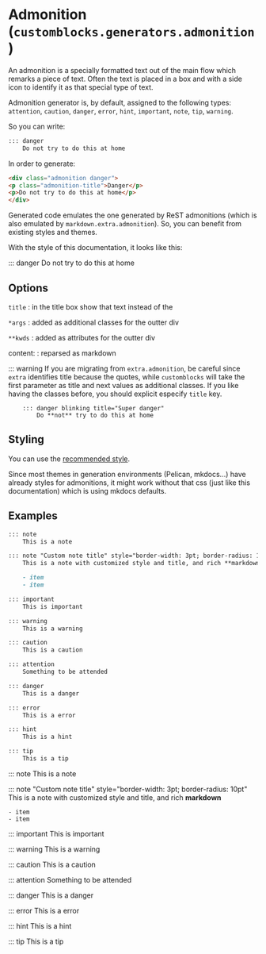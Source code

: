 # Admonition (`customblocks.generators.admonition`)

An admonition is a specially formatted text out of the main flow
which remarks a piece of text.
Often the text is placed in a box and with a side
icon to identify it as that special type of text.

Admonition generator is, by default, assigned to the following types:
`attention`, `caution`, `danger`, `error`, `hint`, `important`, `note`, `tip`, `warning`.

So you can write:

```markdown
::: danger
    Do not try to do this at home
```

In order to generate:

```html
<div class="admonition danger">
<p class="admonition-title">Danger</p>
<p>Do not try to do this at home</p>
</div>
```

Generated code emulates the one generated by ReST admonitions
(which is also emulated by `markdown.extra.admonition`).
So, you can benefit from existing styles and themes.

With the style of this documentation, it looks like this:

::: danger
    Do not try to do this at home

## Options

`title`
: in the title box show that text instead of the 

`*args`
: added as additional classes for the outter div

`**kwds`
: added as attributes for the outter div

content:
: reparsed as markdown

::: warning
	If you are migrating from `extra.admonition`,
	be careful since `extra` identifies title because the quotes,
	while `customblocks` will take the first parameter as title and next values as additional classes.
	If you like having the classes before, you should explicit especify `title` key.

		::: danger blinking title="Super danger"
		    Do **not** try to do this at home

## Styling

You can use the [recommended style](.../css/admonition.css).

Since most themes in generation environments (Pelican, mkdocs...)
have already styles for admonitions, it might work without that css
(just like this documentation) which is using mkdocs defaults.

## Examples

```markdown
::: note
	This is a note

::: note "Custom note title" style="border-width: 3pt; border-radius: 10pt"
	This is a note with customized style and title, and rich **markdown**

	- item
	- item

::: important
	This is important

::: warning
	This is a warning

::: caution
	This is a caution

::: attention
	Something to be attended

::: danger
	This is a danger

::: error
	This is a error

::: hint
	This is a hint

::: tip
	This is a tip
```

::: note
	This is a note

::: note "Custom note title" style="border-width: 3pt; border-radius: 10pt"
	This is a note with customized style and title, and rich **markdown**

	- item
	- item

::: important
	This is important

::: warning
	This is a warning

::: caution
	This is a caution

::: attention
	Something to be attended

::: danger
	This is a danger

::: error
	This is a error

::: hint
	This is a hint

::: tip
	This is a tip




